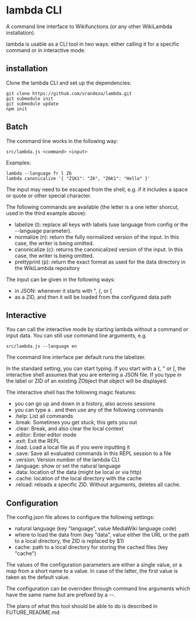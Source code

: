 # lambda CLI

A command line interface to Wikifunctions (or any other WikiLambda
installation).

lambda is usable as a CLI tool in two ways: either calling it for a specific
command or in interactive mode.

## installation

Clone the lambda CLI and set up the dependencies:
```
git clone https://github.com/vrandezo/lambda.git
git submodule init
git submodule update
npm init
```

## Batch

The command line works in the following way:

```src/lambda.js <command> <input>```

Examples:

```
lambda --language fr l Z6
lambda canonicalize '{ "Z1K1": "Z6", "Z6K1": "Hello" }'
```

The input may need to be escaped from the shell, e.g. if it includes a space or
quote or other special character.

The following commands are available (the letter is a one letter shorcut,
used in the third example above):
- labelize (l): replace all keys with labels (use language from config or
  the --language parameter).
- normalize (n): return the fully normalized version of the input. In this
  case, the writer is being omitted.
- canonicalize (c): returns the canonicalized version of the input. In this
  case, the writer is being omitted.
- prettyprint (p): return the exact format as used for the data directory in
  the WikiLambda repository

The input can be given in the following ways:
- in JSON: whenever it starts with ", {, or [
- as a ZID, and then it will be loaded from the configured data path

## Interactive

You can call the interactive mode by starting lambda without a command or
input data. You can still use command line arguments, e.g.

```src/lambda.js --language en```

The command line interface per default runs the labelizer.

In the standard setting, you can start typing.
If you start with a {, " or [, the interactive shell assumes that you are
entering a JSON file.
If you type in the label or ZID of an existing ZObject that object will be
displayed.

The interactive shell has the following magic features:
- you can go up and down in a history, also across sessions
- you can type a . and then use any of the following commands
- .help: List all commands
- .break: Sometimes you get stuck, this gets you out
- .clear: Break, and also clear the local context
- .editor: Enter editor mode
- .exit: Exit the REPL
- .load: Load a local file as if you were inputting it
- .save: Save all evaluated commands in this REPL session to a file
- .version: Version number of the lambda CLI
- .language: show or set the natural language
- .data: location of the data (might be local or via http)
- .cache: location of the local directory with the cache
- .reload: reloads a specific ZID. Without arguments, deletes all cache.

## Configuration

The config.json file allows to configure the following settings:
- natural language (key "language", value MediaWiki language code)
- where to load the data from (key "data", value either the URL or the path to
  a local directory, the ZID is replaced by $1)
- cache: path to a local directory for storing the cached files (key "cache")

The values of the configuration parameters are either a single value, or a map
from a short name to a value. In case of the latter, the first value is taken
as the default value.

The configuration can be overriden through command line arguments which have
the same name but are prefixed by a --.

The plans of what this tool should be able to do is described in
FUTURE_README.md
